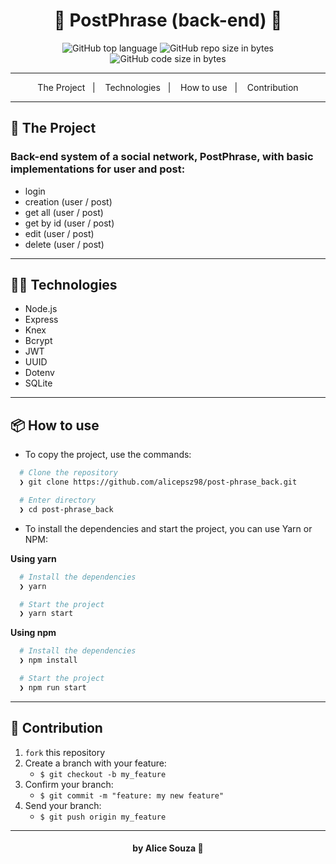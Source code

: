 <h1 align="center">
  📝 PostPhrase (back-end) 🎲
</h1>
<p align="center">
  <img alt="GitHub top language" src="https://img.shields.io/github/languages/top/alicepsz98/post-phrase_back?logo=ts">

  <img alt="GitHub repo size in bytes" src="https://img.shields.io/github/repo-size/alicepsz98/post-phrase_back?color=pink">

  <br>

  <img alt="GitHub code size in bytes" src="https://img.shields.io/github/last-commit/alicepsz98/post-phrase_back">

---

<p align="center">
  <span>The Project</span>&nbsp;&nbsp;&nbsp;|&nbsp;&nbsp;&nbsp;
  <span>Technologies</span>&nbsp;&nbsp;&nbsp;|&nbsp;&nbsp;&nbsp;
  <span>How to use</span>&nbsp;&nbsp;&nbsp;|&nbsp;&nbsp;&nbsp;
  <span>Contribution</span>
</p>

---

## :rocket: The Project

### Back-end system of a social network, PostPhrase, with basic implementations for user and post:
  - login
  - creation (user / post)
  - get all (user / post)
  - get by id (user / post)
  - edit (user / post)
  - delete (user / post)

---

## 👩‍💻 Technologies

- Node.js
- Express
- Knex
- Bcrypt
- JWT
- UUID
- Dotenv
- SQLite

---

## 📦️ How to use

- To copy the project, use the commands:

```bash
  # Clone the repository
  ❯ git clone https://github.com/alicepsz98/post-phrase_back.git

  # Enter directory
  ❯ cd post-phrase_back
```

- To install the dependencies and start the project, you can use Yarn or NPM:

**Using yarn**

```bash
  # Install the dependencies
  ❯ yarn

  # Start the project
  ❯ yarn start
```

**Using npm**

```bash
  # Install the dependencies
  ❯ npm install

  # Start the project
  ❯ npm run start
```

---

## 🤔️ Contribution

1. `fork` this repository
2. Create a branch with your feature:
   - `$ git checkout -b my_feature`
3. Confirm your branch:
   - `$ git commit -m "feature: my new feature"`
4. Send your branch:
   - `$ git push origin my_feature`

---

<h4 align="center">
 by Alice Souza 💚
</h4>

